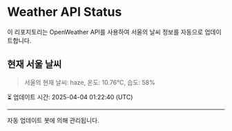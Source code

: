 
# Weather API Status

이 리포지토리는 OpenWeather API를 사용하여 서울의 날씨 정보를 자동으로 업데이트합니다.

## 현재 서울 날씨
> 서울의 현재 날씨: haze, 온도: 10.76°C, 습도: 58%

⏳ 업데이트 시간: 2025-04-04 01:22:40 (UTC)

---
자동 업데이트 봇에 의해 관리됩니다.
